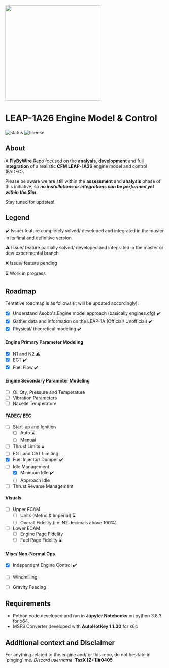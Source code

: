 <img src="https://raw.githubusercontent.com/flybywiresim/fbw-branding/master/png/FBW-Logo.png" placeholder="Flybywire" width="300"/>

# LEAP-1A26 Engine Model & Control

![status](https://img.shields.io/badge/status-Unstable%2F%20WIP-blue)
![license](https://img.shields.io/github/license/flybywiresim/leap-1a26-model)

## About
A **FlyByWire** Repo focused on the **analysis**, **development** and full **integration** of a realistic **CFM LEAP-1A26** engine model and control (FADEC). 

Please be aware we are still within the **assessment** and **analysis** phase of this initiative, so **_no installations or integrations can be performed yet within the Sim_**.

Stay tuned for updates!

## Legend
:heavy_check_mark: Issue/ feature completely solved/ developed and integrated in the master in its final and definitive version

:warning: Issue/ feature partially solved/ developed and integrated in the master or dev/ experimental branch

:x: Issue/ feature pending

:hourglass: Work in progress

## Roadmap
Tentative roadmap is as follows (it will be updated accordingly):

- [x] Understand Asobo's Engine model approach (basically engines.cfg) :heavy_check_mark:
- [x] Gather data and information on the LEAP-1A (Official/ Unofficial) :heavy_check_mark:
- [x] Physical/ theoretical modeling :heavy_check_mark:

#### Engine Primary Parameter Modeling
 - [x] N1 and N2 :warning: 
 - [x] EGT :heavy_check_mark: 
 - [x] Fuel Flow :heavy_check_mark: 
  
#### Engine Secondary Parameter Modeling
 - [ ] Oil Qty, Pressure and Temperature 
 - [ ] Vibration Parameters
 - [ ] Nacelle Temperature

#### FADEC/ EEC
 - [ ] Start-up and Ignition 
    - [ ] Auto :hourglass:
    - [ ] Manual 
 - [ ] Thrust Limits :hourglass:
 - [ ] EGT and OAT Limiting
 - [x] Fuel Injector/ Dumper :heavy_check_mark:
 - [ ] Idle Management
     - [x] Minimum Idle :heavy_check_mark:
     - [ ] Approach Idle
 - [ ] Thrust Reverse Management

#### Visuals
- [ ] Upper ECAM
   - [ ] Units (Metric & Imperial) :hourglass:
   - [ ] Overall Fidelity (i.e. N2 decimals above 100%)
- [ ] Lower ECAM
   - [ ] Engine Page Fidelity
   - [ ] Fuel Page Fidelity :hourglass:
 
#### Misc/ Non-Normal Ops
 - [x] Independent Engine Control :heavy_check_mark:
 - [ ] Windmilling
 - [ ] Gravity Feeding


## Requirements
* Python code developed and ran in **Jupyter Notebooks** on python 3.8.3 for x64.
* MSFS Converter developed with **AutoHotKey 1.1.30** for x64

## Additional context and Disclaimer
For anything related to the engine and/ or this repo, do not hesitate in 'pinging' me. 
_Discord username_: **TazX [Z+1]#0405**
